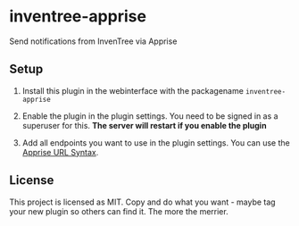 # inventree-apprise

Send notifications from InvenTree via Apprise

## Setup

1. Install this plugin in the webinterface with the packagename `inventree-apprise`

1. Enable the plugin in the plugin settings. You need to be signed in as a superuser for this.
**The server will restart if you enable the plugin**

1. Add all endpoints you want to use in the plugin settings. You can use the [Apprise URL Syntax](https://github.com/caronc/apprise#supported-notifications).

## License
This project is licensed as MIT. Copy and do what you want - maybe tag your new plugin so others can find it. The more the merrier.
